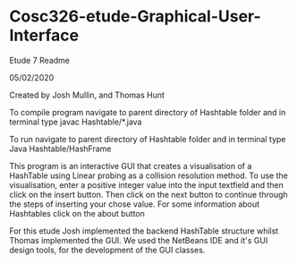 # Cosc326-etude-Graphical-User-Interface
Etude 7 Readme

05/02/2020

Created by Josh Mullin, and Thomas Hunt

To compile program navigate to parent directory of Hashtable folder and in terminal type
javac Hashtable/*.java 

To run navigate to parent directory of Hashtable folder and in terminal type
Java Hashtable/HashFrame

This program is an interactive GUI that creates a visualisation of a HashTable using Linear probing as a collision resolution method.
To use the visualisation, enter a positive integer value into the input textfield and then click on the insert button. Then click on the next button to continue through the steps of inserting your chose value.
For some information about Hashtables click on the about button


For this etude Josh implemented the backend HashTable structure  whilst Thomas implemented the GUI.
We used the NetBeans IDE and it's GUI design tools, for the development of the GUI classes. 

